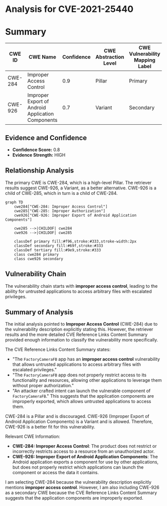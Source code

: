 # Analysis for CVE-2021-25440

# Summary
| CWE ID | CWE Name | Confidence | CWE Abstraction Level | CWE Vulnerability Mapping Label | CWE-Vulnerability Mapping Notes |
|---|---|---|---|---|---|
| CWE-284 | Improper Access Control | 0.9 | Pillar | Primary | Discouraged |
| CWE-926 | Improper Export of Android Application Components | 0.7 | Variant | Secondary | Allowed |

## Evidence and Confidence

*   **Confidence Score:** 0.8
*   **Evidence Strength:** HIGH

## Relationship Analysis
The primary CWE is CWE-284, which is a high-level Pillar. The retriever results suggest CWE-926, a Variant, as a better alternative. CWE-926 is a child of CWE-285, which in turn is a child of CWE-284.

```mermaid
graph TD
    cwe284["CWE-284: Improper Access Control"]
    cwe285["CWE-285: Improper Authorization"]
    cwe926["CWE-926: Improper Export of Android Application Components"]
    
    cwe285 -->|CHILDOF| cwe284
    cwe926 -->|CHILDOF| cwe285
    
    classDef primary fill:#f96,stroke:#333,stroke-width:2px
    classDef secondary fill:#69f,stroke:#333
    classDef tertiary fill:#9e9,stroke:#333
    class cwe284 primary
    class cwe926 secondary
```

## Vulnerability Chain
The vulnerability chain starts with **improper access control**, leading to the ability for untrusted applications to access arbitrary files with escalated privileges.

## Summary of Analysis
The initial analysis pointed to **Improper Access Control** (CWE-284) due to the vulnerability description explicitly stating this. However, the retriever results and the more detailed CVE Reference Links Content Summary provided enough information to classify the vulnerability more specifically.

The CVE Reference Links Content Summary states:
- "The `FactoryCameraFB` app has an **improper access control** vulnerability that allows untrusted applications to access arbitrary files with escalated privileges."
- "The `FactoryCameraFB` app does not properly restrict access to its functionality and resources, allowing other applications to leverage them without proper authorization."
- "An attacker crafted intent can launch the vulnerable component of `FactoryCameraFB`."
This suggests that the application components are improperly exported, which allows untrusted applications to access them.

CWE-284 is a Pillar and is discouraged. CWE-926 (Improper Export of Android Application Components) is a Variant and is allowed. Therefore, CWE-926 is a better fit for this vulnerability.

Relevant CWE Information:

*   **CWE-284: Improper Access Control**: The product does not restrict or incorrectly restricts access to a resource from an unauthorized actor.
*   **CWE-926: Improper Export of Android Application Components**: The Android application exports a component for use by other applications, but does not properly restrict which applications can launch the component or access the data it contains.

I am selecting CWE-284 because the vulnerability description explicitly mentions **improper access control**. However, I am also including CWE-926 as a secondary CWE because the CVE Reference Links Content Summary suggests that the application components are improperly exported.